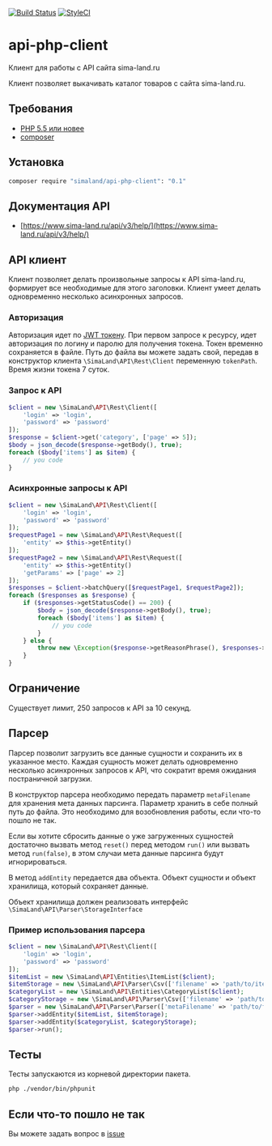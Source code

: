 [![Build Status](https://travis-ci.org/sima-land/api-php-client.svg?branch=master)](https://travis-ci.org/sima-land/api-php-client)
[![StyleCI](https://styleci.io/repos/65816741/shield)](https://styleci.io/repos/65816741)

# api-php-client

Клиент для работы с API сайта sima-land.ru

Клиент позволяет выкачивать каталог товаров с сайта sima-land.ru. 

## Требования ##

* [PHP 5.5 или новее](http://www.php.net/)
* [composer](https://getcomposer.org/download/)

## Установка ##

```sh
composer require "simaland/api-php-client": "0.1"
```

## Документация API ##

* [https://www.sima-land.ru/api/v3/help/](https://www.sima-land.ru/api/v3/help/)

## API клиент ##

Клиент позволяет делать произвольные запросы к API sima-land.ru, формирует все необходимые для этого заголовки.
Клиент умеет делать одновременно несколько асинхронных запросов.

### Авторизация ###

Авторизация идет по [JWT токену](https://tools.ietf.org/html/rfc7519).
При первом запросе к ресурсу, идет авторизация по логину и паролю для получения токена.
Токен временно сохраняется  в файле. Путь до файла вы можете задать свой, передав в конструктор клиента `\SimaLand\API\Rest\Client` переменную `tokenPath`.
Время жизни токена 7 суток.

### Запрос к API ###

```php
$client = new \SimaLand\API\Rest\Client([
    'login' => 'login',
    'password' => 'password'
]);
$response = $client->get('category', ['page' => 5]);
$body = json_decode($response->getBody(), true);
foreach ($body['items'] as $item) {
    // you code
}
```

### Асинхронные запросы к API ###

```php
$client = new \SimaLand\API\Rest\Client([
    'login' => 'login',
    'password' => 'password'
]);
$requestPage1 = new \SimaLand\API\Rest\Request([
    'entity' => $this->getEntity()
]);
$requestPage2 = new \SimaLand\API\Rest\Request([
    'entity' => $this->getEntity()
    'getParams' => ['page' => 2]
]);
$responses = $client->batchQuery([$requestPage1, $requestPage2]);
foreach ($responses as $response) {
    if ($responses->getStatusCode() == 200) {
        $body = json_decode($response->getBody(), true);
        foreach ($body['items'] as $item) {
            // you code
        }
    } else {
        throw new \Exception($response->getReasonPhrase(), $responses->getStatusCode());
    }
}
```

## Ограничение ##

Существует лимит, 250 запросов к API за 10 секунд.

## Парсер ##

Парсер позволит загрузить все данные сущности и сохранить их в указанное место.
Каждая сущность может делать одновременно несколько асинхронных запросов к API, что сократит время ожидания постраничной загрузки. 

В конструктор парсера необходимо передать параметр `metaFilename` для хранения мета данных парсинга. Параметр хранить в себе полный путь до файла.
Это необходимо для возобновления работы, если что-то пошло не так.

Если вы хотите сбросить данные о уже загруженных сущностей достаточно вызвать метод `reset()` перед методом `run()` или вызвать метод `run(false)`,
в этом случаи мета данные парсинга будут игнорироваться.

В метод `addEntity` передается два объекта.
Объект сущности и объект хранилища, который сохраняет данные.

Объект хранилища должен реализовать интерфейс `\SimaLand\API\Parser\StorageInterface`

### Пример использования парсера ###

```php
$client = new \SimaLand\API\Rest\Client([
    'login' => 'login',
    'password' => 'password'
]);
$itemList = new \SimaLand\API\Entities\ItemList($client);
$itemStorage = new \SimaLand\API\Parser\Csv(['filename' => 'path/to/item.csv']);
$categoryList = new \SimaLand\API\Entities\CategoryList($client);
$categoryStorage = new \SimaLand\API\Parser\Csv(['filename' => 'path/to/category.csv']);
$parser = new \SimaLand\API\Parser\Parser(['metaFilename' => 'path/to/file']);
$parser->addEntity($itemList, $itemStorage);
$parser->addEntity($categoryList, $categoryStorage);
$parser->run();
```

## Тесты ##

Тесты запускаются из корневой директории пакета.

```sh
php ./vendor/bin/phpunit
```

## Если что-то пошло не так ##
Вы можете задать вопрос в [issue](https://github.com/sima-land/api-php-client/issues)

